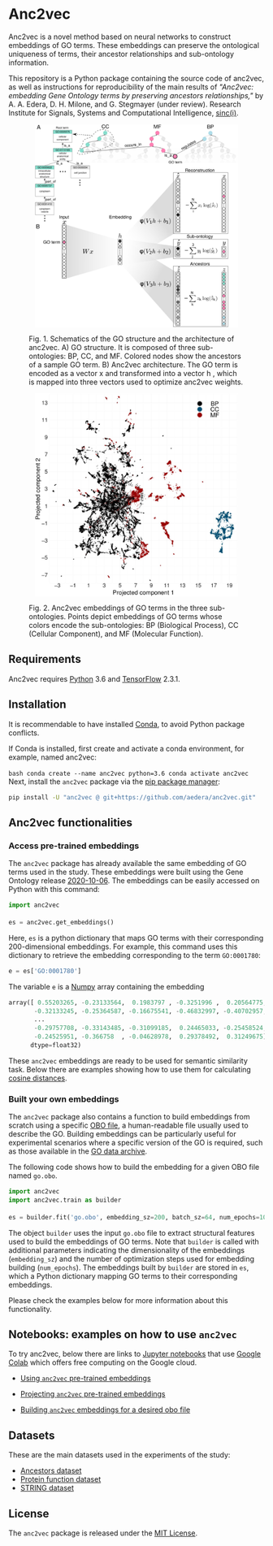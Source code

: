 # Anc2vec

Anc2vec is a novel method based on neural networks to construct embeddings of
GO terms. These embeddings can preserve the ontological uniqueness of terms,
their ancestor relationships and sub-ontology information.

This repository is a Python package containing the source code of anc2vec, as
well as instructions for reproducibility of the main results of *"Anc2vec:
embedding Gene Ontology terms by preserving ancestors relationships,"* by
A. A. Edera, D. H. Milone, and G. Stegmayer (under review). Research Institute
for Signals, Systems and Computational Intelligence,
[sinc(i)](https://sinc.unl.edu.ar).

<figure>
  <p align="center">
  <img src="img/Fig01.jpg" alt="Anc2vec" height="400" style="vertical-align:middle"/>
  </p>

  <figcaption> Fig. 1. Schematics of the GO structure and the architecture of
  anc2vec. A) GO structure. It is composed of three sub-ontologies: BP, CC,
  and MF. Colored nodes show the ancestors of a sample GO term. B) Anc2vec
  architecture. The GO term is encoded as a vector x and transformed into a
  vector h , which is mapped into three vectors used to optimize anc2vec
  weights.  </figcaption> </figure>

<figure>
  <p align="center">
  <img src="img/Fig02.jpg" alt="Anc2Vec" height="400" style="vertical-align:middle"/>
  </p>

  <figcaption> Fig. 2. Anc2vec embeddings of GO terms in the three
  sub-ontologies. Points depict embeddings of GO terms whose colors encode the
  sub-ontologies: BP (Biological Process), CC (Cellular Component), and MF
  (Molecular Function).
</figcaption> </figure>

## Requirements

Anc2vec requires [Python](https://www.python.org/) 3.6 and
[TensorFlow](https://www.tensorflow.org/) 2.3.1.

## Installation

It is recommendable to have installed
[Conda](https://docs.conda.io/en/latest/), to avoid Python package conflicts.

If Conda is installed, first create and activate a conda environment, for
example, named anc2vec:

```bash conda create --name anc2vec python=3.6 conda activate anc2vec ```
Next, install the `anc2vec` package via the
[pip package manager](https://pip.pypa.io/en/stable/installing/):

```bash
pip install -U "anc2vec @ git+https://github.com/aedera/anc2vec.git"
```

## Anc2vec functionalities

### Access pre-trained embeddings

The `anc2vec` package has already available the same embedding of GO terms
used in the study. These embeddings were built using the Gene Ontology release
[2020-10-06](./anc2vec/data/go.obo). The embeddings can be easily accessed on
Python with this command:

```python
import anc2vec

es = anc2vec.get_embeddings()
```

Here, `es` is a python dictionary that maps GO terms with their corresponding
200-dimensional embeddings. For example, this command uses this dictionary to
retrieve the embedding corresponding to the term `GO:0001780`:

```python
e = es['GO:0001780']
```

The variable `e` is a [Numpy](https://numpy.org/) array containing the
embedding

```python
array([ 0.55203265, -0.23133564,  0.1983797 , -0.3251996 ,  0.20564775,
       -0.32133245, -0.25364587, -0.16675541, -0.46832997, -0.40702957,
       ...
       -0.29757708, -0.33143485, -0.31099185,  0.24465033, -0.25458524,
       -0.24525951, -0.366758  , -0.04628978,  0.29378492,  0.31249675],
      dtype=float32)
```

These `anc2vec` embeddings are ready to be used for semantic similarity
task. Below there are examples showing how to use them for calculating
[cosine distances](https://en.wikipedia.org/wiki/Cosine_similarity).

### Built your own embeddings

The `anc2vec` package also contains a function to build embeddings from
scratch using a specific
[OBO file](http://owlcollab.github.io/oboformat/doc/obo-syntax.html), a
human-readable file usually used to describe the GO. Building embeddings can
be particularly useful for experimental scenarios where a specific version of
the GO is required, such as those available in the
[GO data archive](http://release.geneontology.org/).

The following code shows how to build the embedding for a given OBO file named
`go.obo`.

```python
import anc2vec
import anc2vec.train as builder

es = builder.fit('go.obo', embedding_sz=200, batch_sz=64, num_epochs=100)
```

The object `builder` uses the input `go.obo` file to extract structural
features used to build the embeddings of GO terms. Note that `builder` is
called with additional parameters indicating the dimensionality of the
embeddings (`embedding_sz`) and the number of optimization steps used for
embedding building (`num_epochs`). The embeddings built by `builder` are
stored in `es`, which a Python dictionary mapping GO terms to their
corresponding embeddings.

Please check the examples below for more information about this functionality.


## Notebooks: examples on how to use `anc2vec`

To try anc2vec, below there are links to
[Jupyter notebooks](https://jupyter.org) that use
[Google Colab](https://research.google.com/colaboratory/) which offers free
computing on the Google cloud.

* [Using `anc2vec` pre-trained embeddings](https://colab.research.google.com/github/aedera/anc2vec/blob/main/examples/pretrained_anc2vec_embeddings.ipynb)

* [Projecting `anc2vec` pre-trained embeddings](https://colab.research.google.com/github/aedera/anc2vec/blob/main/examples/project_embeddings.ipynb)

* [Building `anc2vec` embeddings for a desired obo file](https://colab.research.google.com/github/aedera/anc2vec/blob/main/examples/train_anc2vec_embeddings.ipynb)

## Datasets

These are the main datasets used in the experiments of the study:

* [Ancestors dataset](https://drive.google.com/file/d/1fgK50TNg5nrade22SwmqZYOeAxgPHIHY/view?usp=sharing)
* [Protein function dataset](https://drive.google.com/file/d/1eokaKj20tbFTn9jexQXIkONqwHeiBGS-/view?usp=sharing)
* [STRING dataset](https://drive.google.com/file/d/1dBZqQeBuGf35_pGT6qJWSuX1At32t9CI/view?usp=sharing)

## License

The `anc2vec` package is released under the [MIT License](LICENSE).
